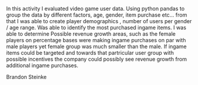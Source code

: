 In this activity I evaluated video game user data. Using python pandas to group the data by different factors, age, gender, item purchase etc… from that I was able to create player demographics , number of users per gender / age range. Was able to identify the most purchased ingame items. I was able to determine Possible revenue growth areas, such as the female players on percentage bases were making ingame purchases on par with male players yet female group was much smaller than the male. If ingame items could be targeted and towards that partricular user group with possible incentives the company could possibly see revenue growth from additional ingame purchases.

Brandon Steinke

